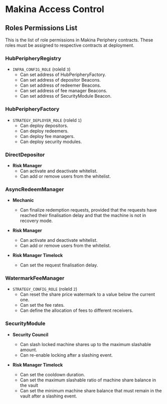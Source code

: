 # Makina Access Control

## Roles Permissions List

This is the list of role permissions in Makina Periphery contracts. These roles must be assigned to respective contracts at deployment.

### HubPeripheryRegistry

- `INFRA_CONFIG_ROLE` (roleId `3`)
  - Can set address of HubPeripheryFactory.
  - Can set address of depositor Beacons.
  - Can set address of redeemer Beacons.
  - Can set address of fee manager Beacons.
  - Can set address of SecurityModule Beacon.

### HubPeripheryFactory

- `STRATEGY_DEPLOYER_ROLE` (roleId `1`)
  - Can deploy depositors.
  - Can deploy redeemers.
  - Can deploy fee managers.
  - Can deploy security modules.

### DirectDepositor

- **Risk Manager**
  - Can activate and deactivate whitelist.
  - Can add or remove users from the whitelist.

### AsyncRedeemManager

- **Mechanic**
  - Can finalize redemption requests, provided that the requests have reached their finalisation delay and that the machine is not in recovery mode.

- **Risk Manager**
  - Can activate and deactivate whitelist.
  - Can add or remove users from the whitelist.

- **Risk Manager Timelock**
  - Can set the request finalisation delay.

### WatermarkFeeManager

- `STRATEGY_CONFIG_ROLE` (roleId `2`)
  - Can reset the share price watermark to a value below the current one.
  - Can set the fee rates.
  - Can define the allocation of fees to different receivers.

### SecurityModule

- **Security Council**
  - Can slash locked machine shares up to the maximum slashable amount.
  - Can re-enable locking after a slashing event.

- **Risk Manager Timelock**
  - Can set the cooldown duration.
  - Can set the maximum slashable ratio of machine share balance in the vault
  - Can set the minimum machine share balance that must remain in the vault after a slashing event.
